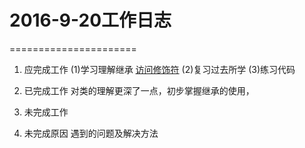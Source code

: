 # 2016-9-20工作日志
======================
1. 应完成工作
  (1)学习理解继承
   [访问修饰符](image/修饰符.png)
  (2)复习过去所学
  (3)练习代码
2. 已完成工作
  对类的理解更深了一点，初步掌握继承的使用，
3. 未完成工作
   
4. 未完成原因
   遇到的问题及解决方法
